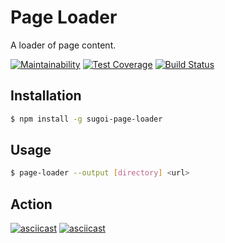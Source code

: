 # Page Loader
A loader of page content.

[![Maintainability](https://api.codeclimate.com/v1/badges/8990650d7b9bedd07973/maintainability)](https://codeclimate.com/github/badcookie/page-loader/maintainability)
[![Test Coverage](https://api.codeclimate.com/v1/badges/8990650d7b9bedd07973/test_coverage)](https://codeclimate.com/github/badcookie/page-loader/test_coverage)
[![Build Status](https://travis-ci.org/badcookie/page-loader.svg?branch=master)](https://travis-ci.org/badcookie/page-loader)

## Installation
```sh
$ npm install -g sugoi-page-loader
```

## Usage
```sh
$ page-loader --output [directory] <url>
```

## Action
[![asciicast](https://asciinema.org/a/mGMRdf3rdRvQSyL6upWWYskiM.svg)](https://asciinema.org/a/mGMRdf3rdRvQSyL6upWWYskiM)
[![asciicast](https://asciinema.org/a/4hoLaLlJMxjPcuvX2GYDVZLyw.svg)](https://asciinema.org/a/4hoLaLlJMxjPcuvX2GYDVZLyw)


